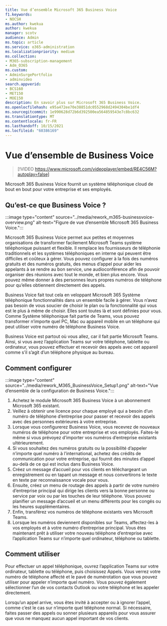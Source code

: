 ```yaml
---
title: Vue d’ensemble Microsoft 365 Business Voice
f1.keywords:
- NOCSH
ms.author: kwekua
author: kwekua
manager: scotv
audience: Admin
ms.topic: article
ms.service: o365-administration
ms.localizationpriority: medium
ms.collection:
- M365-subscription-management
- Adm_O365
ms.custom:
- AdminSurgePortfolio
- adminvideo
search.appverid:
- BCS160
- MET150
- MOE150
description: En savoir plus sur Microsoft 365 Business Voice.
ms.openlocfilehash: e95a472ee70e38851dc0552968d2494304be1df4
ms.sourcegitcommit: 1e990628d72b6d392500ea564859543e7c8bc632
ms.translationtype: MT
ms.contentlocale: fr-FR
ms.lasthandoff: 10/15/2021
ms.locfileid: "60386169"
---
```

# <a name="overview-of-business-voice"></a>Vue d’ensemble de Business Voice

> [!VIDEO https://www.microsoft.com/videoplayer/embed/RE4C56M?autoplay=false]

Microsoft 365 Business Voice fournit un système téléphonique cloud de bout en bout pour votre entreprise et ses employés.

## <a name="what-is-business-voice"></a>Qu’est-ce que Business Voice ?

:::image type="content" source="../media/rework_m365-businessvoice-overview.png" alt-text="Figure de vue d’ensemble Microsoft 365 Business Voice.":::

Microsoft 365 Business Voice permet aux petites et moyennes organisations de transformer facilement Microsoft Teams système téléphonique puissant et flexible. Il remplace les fournisseurs de téléphonie traditionnels et les systèmes téléphoniques en interne qui peuvent être difficiles et coûteux à gérer. Vous pouvez configurer à la fois des numéros gratuits et des numéros gratuits, des menus d’appel pour aider les appelants à se rendre au bon service, une audioconférence afin de pouvoir organiser des réunions avec tout le monde, et bien plus encore. Vous pouvez même donner à des personnes leurs propres numéros de téléphone pour qu’elles obtiennent directement des appels.

Business Voice fait tout cela en veloppant Microsoft 365 Système téléphonique fonctionnalités dans un ensemble facile à gérer. Vous n’avez pas besoin de vous soucier de choisir le plan ou la fonctionnalité qui vous est le plus à même de choisir. Elles sont toutes là et sont définies pour vous. Comme Système téléphonique fait partie de Teams, vous pouvez transformer n’importe quel PC, Mac ou appareil mobile en un téléphone qui peut utiliser votre numéro de téléphone Business Voice.

Business Voice est partout où vous allez, car il fait partie Microsoft Teams. Ainsi, si vous avez l’application Teams sur votre téléphone, tablette ou ordinateur, vous pouvez effectuer et recevoir des appels avec cet appareil comme s’il s’agit d’un téléphone physique au bureau.

## <a name="how-to-set-up"></a>Comment configurer

:::image type="content" source="../media/rework_M365_BusinessVoice_Setup1.png" alt-text="Vue d’ensemble de la configuration de Business Voice.":::

1. Achetez le module Microsoft 365 Business Voice à un abonnement Microsoft 365 existant.
1. Veillez à obtenir une licence pour chaque employé qui a besoin d’un numéro de téléphone d’entreprise pour passer et recevoir des appels avec des personnes extérieures à votre entreprise.
1. Lorsque vous configurerez Business Voice, vous recevrez de nouveaux numéros de téléphone pour votre entreprise et vos employés. Faites-le même si vous prévoyez d’importer vos numéros d’entreprise existants ultérieurement.
1. Si vous souhaitez des numéros gratuits ou la possibilité d’appeler n’importe quel numéro à l’international, achetez des crédits de communication pour votre entreprise, qui fournit des minutes d’appel au-delà de ce qui est inclus dans Business Voice.
1. Créez un message d’accueil pour vos clients en téléchargeant un enregistrement ou en tapant un message et nous convertirons le texte en texte par reconnaissance vocale pour vous.
1. Ensuite, créez un menu de routage des appels à partir de votre numéro d’entreprise principal qui dirige les clients vers la bonne personne ou service par voix ou par les touches de leur téléphone. Vous pouvez planifier un message d’accueil et un menu différents pour les congés ou les heures supplémentaires.
1. Enfin, transférez vos numéros de téléphone existants vers Microsoft Teams.
1. Lorsque les numéros deviennent disponibles sur Teams, affectez-les à vos employés et à votre numéro d’entreprise principal. Vous êtes maintenant prêt à utiliser votre nouveau téléphone d’entreprise avec l’application Teams sur n’importe quel ordinateur, téléphone ou tablette.

## <a name="how-to-use"></a>Comment utiliser

Pour effectuer un appel téléphonique, ouvrez l’application Teams sur votre ordinateur, tablette ou téléphone, puis choisissez Appels. Vous verrez votre numéro de téléphone affecté et le pavé de numérotation que vous pouvez utiliser pour appeler n’importe quel numéro. Vous pouvez également sélectionner l’un de vos contacts Outlook ou votre téléphone et les appeler directement.

Lorsqu’un appel arrive, vous êtes invité à accepter ou à ignorer l’appel, comme c’est le cas sur n’importe quel téléphone normal. Si nécessaire, faites passer des appels ou sonner plusieurs appareils pour vous assurer que vous ne manquez aucun appel important de vos clients.
